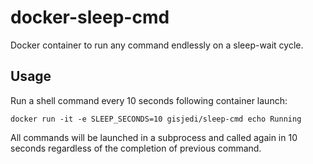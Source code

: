 # docker-sleep-cmd
Docker container to run any command endlessly on a sleep-wait cycle.

## Usage

Run a shell command every 10 seconds following container launch:

```
docker run -it -e SLEEP_SECONDS=10 gisjedi/sleep-cmd echo Running
```

All commands will be launched in a subprocess and called again in 10 seconds regardless of the completion of previous command.
